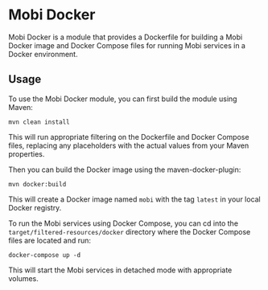# Mobi Docker
Mobi Docker is a module that provides a Dockerfile for building a Mobi Docker image and Docker Compose files for running Mobi services in a Docker environment.

## Usage
To use the Mobi Docker module, you can first build the module using Maven:

```mvn clean install```

This will run appropriate filtering on the Dockerfile and Docker Compose files, replacing any placeholders with the actual values from your Maven properties.

Then you can build the Docker image using the maven-docker-plugin:

```mvn docker:build```

This will create a Docker image named `mobi` with the tag `latest` in your local Docker registry.

To run the Mobi services using Docker Compose, you can cd into the `target/filtered-resources/docker` directory where the Docker Compose files are located and run:

```docker-compose up -d```

This will start the Mobi services in detached mode with appropriate volumes.